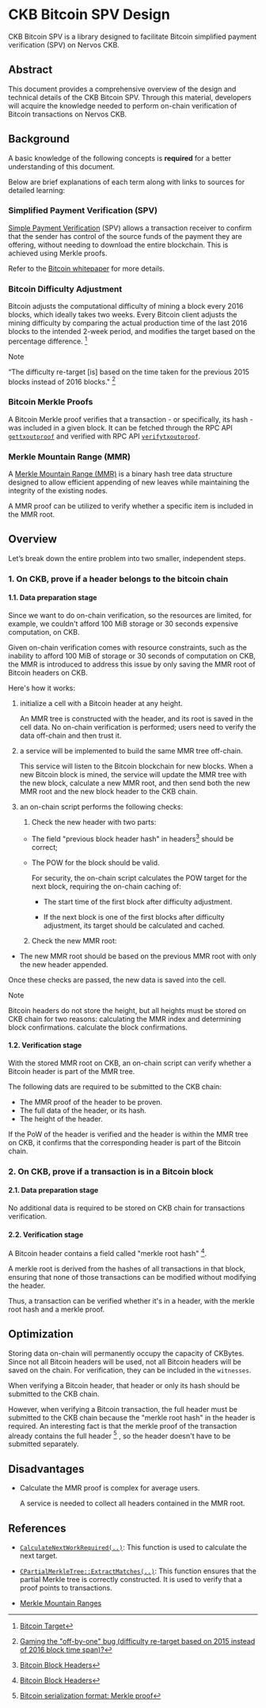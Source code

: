 # CKB Bitcoin SPV Design

CKB Bitcoin SPV is a library designed to facilitate Bitcoin simplified payment verification (SPV) on Nervos CKB.

## Abstract

This document provides a comprehensive overview of the design and technical details of the CKB Bitcoin SPV. Through this material, developers will acquire the knowledge needed to perform on-chain verification of Bitcoin transactions on Nervos CKB.

## Background

A basic knowledge of the following concepts is **required** for a better understanding of this document. 

Below are brief explanations of each term along with links to sources for detailed learning:

### Simplified Payment Verification (SPV)

[Simple Payment Verification][SPV] (SPV) allows a transaction receiver to confirm that the sender has control of the source funds of the payment they are offering, without needing to download the entire blockchain. This is achieved using Merkle proofs.

Refer to the [Bitcoin whitepaper](https://bitcoin.org/bitcoin.pdf) for more details.

### Bitcoin Difficulty Adjustment

Bitcoin adjusts the computational difficulty of mining a block every 2016 blocks, which ideally takes two weeks. Every Bitcoin client
adjusts the mining difficulty by comparing the actual production time of the last 2016 blocks to the intended 2-week period, and modifies the target based on the percentage difference. [^1]

> [!Note]
> “The difficulty re-target [is] based on the time taken for the previous 2015 blocks instead of 2016 blocks." [^2]

### Bitcoin Merkle Proofs

A Bitcoin Merkle proof verifies that a transaction - or specifically, its hash - was included in a given block. It can be fetched
through the RPC API [`gettxoutproof`] and verified with RPC API [`verifytxoutproof`].

### Merkle Mountain Range (MMR)

A [Merkle Mountain Range (MMR)][MMR] is a binary hash tree data structure designed to allow efficient appending of new leaves while
maintaining the integrity of the existing nodes. 

A MMR proof can be utilized to verify whether a specific item is included in the MMR root.

## Overview

Let’s break down the entire problem into two smaller, independent steps.

### 1. On CKB, prove if a header belongs to the bitcoin chain

#### 1.1. Data preparation stage

Since we want to do on-chain verification, so the resources are limited, for
example, we couldn't afford 100 MiB storage or 30 seconds expensive
computation, on CKB.

Given on-chain verification comes with resource constraints, such as the inability to afford 100 MiB of storage or 30 seconds of
computation on CKB, the MMR is introduced to address this issue by only saving the MMR root of Bitcoin headers on CKB.

Here's how it works:

1. initialize a cell with a Bitcoin header at any height.

   An MMR tree is constructed with the header, and its root is saved in the cell data.
   No on-chain verification is performed; users need to verify the data off-chain and then trust it.

3. a service will be implemented to build the same MMR tree off-chain.

   This service will listen to the Bitcoin blockchain for new blocks. When a new Bitcoin block is mined, the service will update the
   MMR tree with the new block, calculate a new MMR root, and then send both the new MMR root and the new block header to the CKB chain.

4. an on-chain script performs the following checks:

   1) Check the new header with two parts:

    - The field "previous block header hash" in headers[^3] should be correct;

    - The POW for the block should be valid.

      For security, the on-chain script calculates the POW target for
      the next block, requiring the on-chain caching of:

      - The start time of the first block after difficulty adjustment.

      - If the next block is one of the first blocks after difficulty
        adjustment, its target should be calculated and cached.

    2) Check the new MMR root:

  - The new MMR root should be based on the previous MMR root with only the new header appended.

  Once these checks are passed, the new data is saved into the cell.

> [!NOTE]
> Bitcoin headers do not store the height,
> but all heights must be stored on CKB chain for two reasons:
> calculating the MMR index and determining block confirmations.
> calculate the block confirmations.

#### 1.2. Verification stage

With the stored MMR root on CKB, an on-chain script can verify whether a
Bitcoin header is part of the MMR tree.

The following dats are required to be submitted to the CKB chain:
- The MMR proof of the header to be proven.
- The full data of the header, or its hash.
- The height of the header.

If the PoW of the header is verified and the header is within the MMR tree on CKB, it confirms that the corresponding header is part of
the Bitcoin chain.

### 2. On CKB, prove if a transaction is in a Bitcoin block

#### 2.1. Data preparation stage

No additional data is required to be stored on CKB chain for transactions
verification.

#### 2.2. Verification stage

A Bitcoin header contains a field called "merkle root hash" [^3].

A merkle root is derived from the hashes of all transactions in
that block, ensuring that none of those transactions can be modified without
modifying the header.

Thus, a transaction can be verified whether it's in a header, with the merkle root hash and a merkle proof.

## Optimization

Storing data on-chain will permanently occupy the capacity of CKBytes. Since not all Bitcoin headers will be used, not all Bitcoin
headers will be saved on the chain. For verification, they can be included in the `witnesses`.

When verifying a Bitcoin header, that header or only its hash should be submitted to the CKB chain. 

However, when verifying a Bitcoin transaction, the full header must be submitted to the CKB chain because the "merkle root hash" in the
header is required. An interesting fact is that the merkle proof of the transaction already contains the full header [^4] , so the
header doesn't have to be submitted separately.

## Disadvantages

- Calculate the MMR proof is complex for average users.

  A service is needed to collect all headers contained in the MMR root.

## References

- [`CalculateNextWorkRequired(..)`]: This function is used to calculate the next target.

- [`CPartialMerkleTree::ExtractMatches(..)`]: This function ensures that the partial Merkle tree is correctly constructed.
  It is used to verify that a proof points to transactions.

- [Merkle Mountain Ranges][MMR]

<!--

    Links

  -->

[^1]: [Bitcoin Target](https://en.bitcoin.it/wiki/Target)
[^2]: [Gaming the "off-by-one" bug (difficulty re-target based on 2015 instead of 2016 block time span)?](https://bitcoin.stackexchange.com/questions/1511)
[^3]: [Bitcoin Block Headers](https://developer.bitcoin.org/reference/block_chain.html#block-headers)
[^4]: [Bitcoin serialization format: Merkle proof](https://daniel.perez.sh/blog/2020/bitcoin-format/#merkle-proof)

[`gettxoutproof`]: https://developer.bitcoin.org/reference/rpc/gettxoutproof.html
[`verifytxoutproof`]: https://developer.bitcoin.org/reference/rpc/verifytxoutproof.html

[`CalculateNextWorkRequired(..)`]: https://github.com/bitcoin/bitcoin/blob/v26.0/src/pow.cpp#L49
[`CPartialMerkleTree::ExtractMatches(..)`]: https://github.com/bitcoin/bitcoin/blob/v26.0/src/merkleblock.cpp#L149

[SPV]: https://bitcoinwiki.org/wiki/simplified-payment-verification
[MMR]: https://github.com/opentimestamps/opentimestamps-server/blob/master/doc/merkle-mountain-range.md
